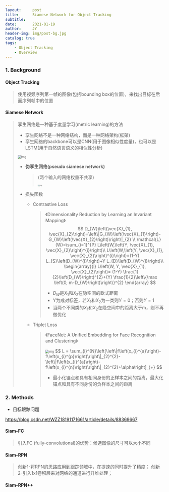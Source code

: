 ```yaml
---
layout:     post
title:      Siamese Network for Object Tracking
subtitle:   
date:       2021-01-19
author:     JY
header-img: img/post-bg.jpg
catalog: true
tags:
    - Object Tracking
    - Overview
---
```


### 1. Background

#### Object Tracking

> 使用视频序列第一帧的图像(包括bounding box的位置)，来找出目标在后面序列帧中的位置

#### Siamese Network

> 孪生网络是一种基于度量学习(metric learning)的方法
>
> - 孪生网络不是一种网络结构，而是一种网络架构(框架)
> - 孪生网络的backbone可以是CNN(用于图像相似性度量)，也可以是LSTM(用于自然语言语义的相似性分析)
>
> <img src="https://github.com/ZJU-CVs/zju-cvs.github.io/raw/master/img/object-tracking/siamese-network.jpg" alt="img" style="zoom:67%;" />
>
> - **伪孪生网络(pseudo siamese network)**
>
>   > (两个输入的网络权重不共享)
>   >
>   > <img src="https://github.com/ZJU-CVs/zju-cvs.github.io/raw/master/img/object-tracking/1.png" alt="img" style="zoom:33%;" />
>
> 
>
> - 损失函数
>
>   - Contrastive Loss
>
>     > 《Dimensionality Reduction by Learning an Invariant Mapping》
>     > $$
>     > D_{W}\left(\vec{X}_{1}, \vec{X}_{2}\right)=\left\|G_{W}\left(\vec{X}_{1}\right)-G_{W}\left(\vec{X}_{2}\right)\right\|_{2} \\
>     > \mathcal{L}(W)=\sum_{i=1}^{P} L\left(W,\left(Y, \vec{X}_{1}, \vec{X}_{2}\right)^{i}\right)\\
>     > L\left(W,\left(Y, \vec{X}_{1}, \vec{X}_{2}\right)^{i}\right)=(1-Y) L_{S}\left(D_{W}^{i}\right)+Y L_{D}\left(D_{W}^{i}\right)\\
>     > \begin{array}{l}
>     > L\left(W, Y, \vec{X}_{1}, \vec{X}_{2}\right)= (1-Y) \frac{1}{2}\left(D_{W}\right)^{2}+(Y) \frac{1}{2}\left\{\max \left(0, m-D_{W}\right)\right\}^{2}
>     > \end{array}
>     > $$
>     >
>     > - $D_W$是$X_1$和$X_2$在隐空间的欧式距离
>     > - Y为成对标签，若$X_1$和$X_2$为一类则$Y=0$；否则$Y=1$
>     > - 当两个不同类的$X_1$和$X_2$在隐空间中的距离大于m，则不再做优化
>
>   - Triplet Loss
>
>     > 《FaceNet: A Unified Embedding for Face Recognition and Clustering》
>     >
>     > <img src="https://github.com/ZJU-CVs/zju-cvs.github.io/raw/master/img/object-tracking/2.png" alt="img" style="zoom:67%;" />
>     > $$
>     > L = \sum_{i}^{N}\left[\left\|f\left(x_{i}^{a}\right)-f\left(x_{i}^{p}\right)\right\|_{2}^{2}-\left\|f\left(x_{i}^{a}\right)-f\left(x_{i}^{n}\right)\right\|_{2}^{2}+\alpha\right]_{+}
>     > $$
>     >
>     > - 最小化锚点和具有相同身份的正样本之间的距离，最大化锚点和具有不同身份的负样本之间的距离



### 2. Methods

- 目标跟踪问题



https://blog.csdn.net/WZZ18191171661/article/details/88369667

#### Siam-FC

> 引入FC (fully-convolutional)的优势：候选图像的尺寸可以大小不同



#### Siam-RPN

> 创新1-将RPN的思路应用到跟踪领域中，在提速的同时提升了精度；
> 创新2-引入1x1卷积层来对网络的通道进行升维处理；



#### Siam-RPN++

